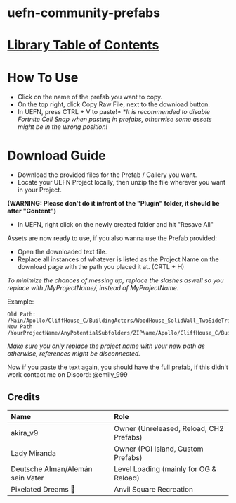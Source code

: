 # uefn-community-prefabs

# **[Library Table of Contents](/Table%20of%20Contents.md)**

# How To Use

- Click on the name of the prefab you want to copy.
- On the top right, click Copy Raw File, next to the download button.
- In UEFN, press CTRL + V to paste!*
            **It is recommended to disable Fortnite Cell Snap when pasting in prefabs, otherwise*
            *some assets might be in the wrong position!*     

# Download Guide

- Download the provided files for the Prefab / Gallery you want.
- Locate your UEFN Project locally, then unzip the file wherever you want in your Project. 

**(WARNING: Please don't do it infront of the "Plugin" folder, it should be after "Content")**
- In UEFN, right click on the newly created folder and hit "Resave All"

Assets are now ready to use, if you also wanna use the Prefab provided:

- Open the downloaded text file.
- Replace all instances of whatever is listed as the Project Name on the download page with the path you placed it at. (CRTL + H)

*To minimize the chances of messing up, replace the slashes aswell so you replace with /MyProjectName/, instead of MyProjectName.*

Example:
```
Old Path: /Main/Apollo/CliffHouse_C/BuildingActors/WoodHouse_SolidWall_TwoSideTrim
New Path /YourProjectName/AnyPotentialSubfolders/ZIPName/Apollo/CliffHouse_C/BuildingActors/WoodHouse_SolidWall_TwoSideTrim
```
*Make sure you only replace the project name with your new path as otherwise, references might be disconnected.*

Now if you paste the text again, you should have the full prefab, if this didn't work contact me on Discord: @emily_999

## Credits

| Name                                                 | Role                                                 |
| :--------------------------------------------------- | :--------------------------------------------------- |
| akira_v9                                             | Owner (Unreleased, Reload, CH2 Prefabs)              |
| Lady Miranda                                         | Owner (POI Island, Custom Prefabs)                   |
| Deutsche Alman/Alemán sein Vater                     | Level Loading (mainly for OG & Reload)               |
| Pixelated Dreams 🍔                                 | Anvil Square Recreation                               |
